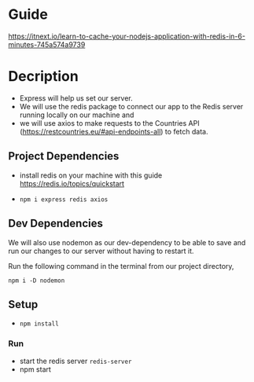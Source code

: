 
# Guide
https://itnext.io/learn-to-cache-your-nodejs-application-with-redis-in-6-minutes-745a574a9739

# Decription
- Express will help us set our server. 
- We will use the redis package to connect our app to the Redis server running locally on our machine and
- we will use axios to make requests to the Countries API (https://restcountries.eu/#api-endpoints-all) to fetch data.

## Project Dependencies
- install redis on your machine with this guide https://redis.io/topics/quickstart

- `npm i express redis axios`

## Dev Dependencies
We will also use nodemon as our dev-dependency to be able to save and run our changes to our server without having to restart it. 

Run the following command in the terminal from our project directory,

`npm i -D nodemon`

## Setup
- `npm install`

### Run
- start the redis server `redis-server`
- npm start
